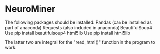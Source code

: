 # NeuroMiner
The following packages should be installed:
Pandas (can be installed as part of anaconda)
Requests (also included in anaconda)
BeautifulSoup4
	Use pip install beautifulsoup4
html5lib
	Use pip install html5lib

The latter two are integral for the "read_html()" function in the program to work.

